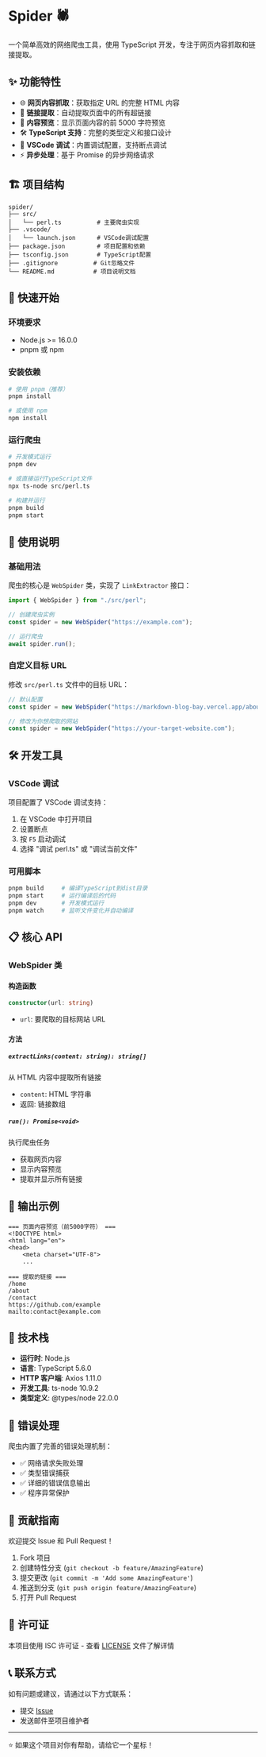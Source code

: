 # Spider 🕷️

一个简单高效的网络爬虫工具，使用 TypeScript 开发，专注于网页内容抓取和链接提取。

## ✨ 功能特性

- 🌐 **网页内容抓取**：获取指定 URL 的完整 HTML 内容
- 🔗 **链接提取**：自动提取页面中的所有超链接
- 📝 **内容预览**：显示页面内容的前 5000 字符预览
- 🛠️ **TypeScript 支持**：完整的类型定义和接口设计
- 🐛 **VSCode 调试**：内置调试配置，支持断点调试
- ⚡ **异步处理**：基于 Promise 的异步网络请求

## 🏗️ 项目结构

```
spider/
├── src/
│   └── perl.ts          # 主要爬虫实现
├── .vscode/
│   └── launch.json      # VSCode调试配置
├── package.json         # 项目配置和依赖
├── tsconfig.json        # TypeScript配置
├── .gitignore          # Git忽略文件
└── README.md           # 项目说明文档
```

## 🚀 快速开始

### 环境要求

- Node.js >= 16.0.0
- pnpm 或 npm

### 安装依赖

```bash
# 使用 pnpm（推荐）
pnpm install

# 或使用 npm
npm install
```

### 运行爬虫

```bash
# 开发模式运行
pnpm dev

# 或直接运行TypeScript文件
npx ts-node src/perl.ts

# 构建并运行
pnpm build
pnpm start
```

## 📖 使用说明

### 基础用法

爬虫的核心是 `WebSpider` 类，实现了 `LinkExtractor` 接口：

```typescript
import { WebSpider } from "./src/perl";

// 创建爬虫实例
const spider = new WebSpider("https://example.com");

// 运行爬虫
await spider.run();
```

### 自定义目标 URL

修改 `src/perl.ts` 文件中的目标 URL：

```typescript
// 默认配置
const spider = new WebSpider("https://markdown-blog-bay.vercel.app/about");

// 修改为你想爬取的网站
const spider = new WebSpider("https://your-target-website.com");
```

## 🛠️ 开发工具

### VSCode 调试

项目配置了 VSCode 调试支持：

1. 在 VSCode 中打开项目
2. 设置断点
3. 按 `F5` 启动调试
4. 选择 "调试 perl.ts" 或 "调试当前文件"

### 可用脚本

```bash
pnpm build     # 编译TypeScript到dist目录
pnpm start     # 运行编译后的代码
pnpm dev       # 开发模式运行
pnpm watch     # 监听文件变化并自动编译
```

## 📋 核心 API

### WebSpider 类

#### 构造函数

```typescript
constructor(url: string)
```

- `url`: 要爬取的目标网站 URL

#### 方法

##### `extractLinks(content: string): string[]`

从 HTML 内容中提取所有链接

- `content`: HTML 字符串
- 返回: 链接数组

##### `run(): Promise<void>`

执行爬虫任务

- 获取网页内容
- 显示内容预览
- 提取并显示所有链接

## 🎯 输出示例

```
=== 页面内容预览（前5000字符） ===
<!DOCTYPE html>
<html lang="en">
<head>
    <meta charset="UTF-8">
    ...

=== 提取的链接 ===
/home
/about
/contact
https://github.com/example
mailto:contact@example.com
```

## 🔧 技术栈

- **运行时**: Node.js
- **语言**: TypeScript 5.6.0
- **HTTP 客户端**: Axios 1.11.0
- **开发工具**: ts-node 10.9.2
- **类型定义**: @types/node 22.0.0

## 🚦 错误处理

爬虫内置了完善的错误处理机制：

- ✅ 网络请求失败处理
- ✅ 类型错误捕获
- ✅ 详细的错误信息输出
- ✅ 程序异常保护

## 🤝 贡献指南

欢迎提交 Issue 和 Pull Request！

1. Fork 项目
2. 创建特性分支 (`git checkout -b feature/AmazingFeature`)
3. 提交更改 (`git commit -m 'Add some AmazingFeature'`)
4. 推送到分支 (`git push origin feature/AmazingFeature`)
5. 打开 Pull Request

## 📄 许可证

本项目使用 ISC 许可证 - 查看 [LICENSE](LICENSE) 文件了解详情

## 📞 联系方式

如有问题或建议，请通过以下方式联系：

- 提交 [Issue](../../issues)
- 发送邮件至项目维护者

---

⭐ 如果这个项目对你有帮助，请给它一个星标！
